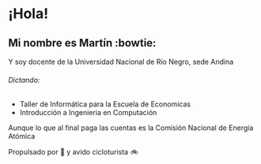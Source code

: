 # ¡Hola!

## Mi nombre es Martín :bowtie:

Y soy docente de la Universidad Nacional de Rio Negro, sede Andina

###### Dictando:

 * Taller de Informática para la Escuela de Economicas
 * Introducción a Ingenieria en Computación

Aunque lo que al final paga las cuentas es la Comisión Nacional de Energía Atómica

Propulsado por :mate: y avido cicloturista :bike:
